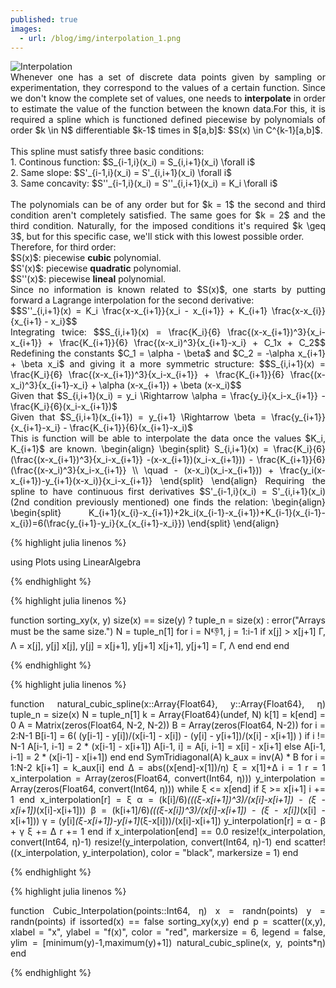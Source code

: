 ```yaml
---
published: true
images:
  - url: /blog/img/interpolation_1.png
---
```

<style TYPE="text/css">
code.has-jax {font: inherit; font-size: 100%; background: inherit; border: inherit;}
</style>
<script type="text/x-mathjax-config">
MathJax.Hub.Config({
    tex2jax: {
        inlineMath: [['$','$'], ['\\(','\\)']],
        skipTags: ['script', 'noscript', 'style', 'textarea', 'pre'] // removed 'code' entry
    }
});
MathJax.Hub.Queue(function() {
    var all = MathJax.Hub.getAllJax(), i;
    for(i = 0; i < all.length; i += 1) {
        all[i].SourceElement().parentNode.className += ' has-jax';
    }
});
</script>
<script type="text/javascript" src="https://cdnjs.cloudflare.com/ajax/libs/mathjax/2.7.4/MathJax.js?config=TeX-AMS_HTML-full"></script>

<img alt="Interpolation" src="/blog/img/interpolation_1.png"> 

<div style="text-align: justify">Whenever one has a set of discrete data points given by sampling or experimentation, they correspond to the values of a certain function. Since we don't know the complete set of values, one needs to <b>interpolate</b> in order to estimate the value of the function between the known data.For this, it is required a spline which is functioned defined piecewise by polynomials of order $k \in N$ differentiable $k-1$ times in $[a,b]$: $S(x) \in C^{k-1}[a,b]$. <br><br>
This spline must satisfy three basic conditions:<br>
  1. Continous function: $S_{i-1,i}(x_i) = S_{i,i+1}(x_i)  \forall  i$<br>
  2. Same slope: $S'_{i-1,i}(x_i) = S'_{i,i+1}(x_i)  \forall  i$<br>
  3. Same concavity: $S''_{i-1,i}(x_i) = S''_{i,i+1}(x_i) = K_i \forall  i$<br><br>
The polynomials can be of any order but for $k = 1$ the second and third condition aren't completely satisfied. The same goes for $k = 2$ and the third condition. Naturally, for the imposed conditions it's required $k \geq 3$, but for this specific case, we'll stick with this lowest possible order.<br>
Therefore, for third order:<br>
$S(x)$: piecewise <b>cubic</b> polynomial.<br>
$S'(x)$: piecewise <b>quadratic</b> polynomial.<br>
$S''(x)$: piecewise <b>lineal</b> polynomial.<br>
Since no information is known related to $S(x)$, one starts by putting forward a Lagrange interpolation for the second derivative:<br>
$$S''_{i,i+1}(x) = K_i \frac{x-x_{i+1}}{x_i - x_{i+1}} + K_{i+1} \frac{x-x_{i}}{x_{i+1} - x_i}$$<br>
Integrating twice:
$$S_{i,i+1}(x) = \frac{K_i}{6} \frac{(x-x_{i+1})^3}{x_i-x_{i+1}} + \frac{K_{i+1}}{6} \frac{(x-x_i)^3}{x_{i+1}-x_i} + C_1x + C_2$$
Redefining the constants $C_1 = \alpha - \beta$ and $C_2 = -\alpha x_{i+1} + \beta x_i$ and giving it a more symmetric structure:
$$S_{i,i+1}(x) = \frac{K_i}{6} \frac{(x-x_{i+1})^3}{x_i-x_{i+1}} + \frac{K_{i+1}}{6} \frac{(x-x_i)^3}{x_{i+1}-x_i} + \alpha (x-x_{i+1}) + \beta (x-x_i)$$<br>
Given that $S_{i,i+1}(x_i) = y_i \Rightarrow \alpha = \frac{y_i}{x_i-x_{i+1}} - \frac{K_i}{6}(x_i-x_{i+1})$<br>
Given that $S_{i,i+1}(x_{i+1}) = y_{i+1} \Rightarrow \beta = \frac{y_{i+1}}{x_{i+1}-x_i} - \frac{K_{i+1}}{6}(x_{i+1}-x_i)$
<br>This is function will be able to interpolate the data once the values $K_i, K_{i+1}$ are known.
\begin{align}
 \begin{split}
 S_{i,i+1}(x) = \frac{K_i}{6} (\frac{(x-x_{i+1})^3}{x_i-x_{i+1}} -(x-x_{i+1})(x_i-x_{i+1})) - \frac{K_{i+1}}{6} (\frac{(x-x_i)^3}{x_i-x_{i+1}} \\
  \quad - (x-x_i)(x_i-x_{i+1})) + \frac{y_i(x-x_{i+1})-y_{i+1}(x-x_i)}{x_i-x_{i+1}}
\end{split}
\end{align}
Requiring the spline to have continuous first derivatives $S'_{i-1,i}(x_i) = S'_{i,i+1}(x_i) (2nd condition previously mentioned) one finds the relation:
\begin{align}
 \begin{split}
 K_{i+1}(x_{i}-x_{i+1})+2k_i(x_{i-1}-x_{i+1})+K_{i-1}(x_{i-1}-x_{i})=6(\frac{y_{i+1}-y_i}{x_{x_{i+1}-x_i}})
\end{split}
\end{align}
  

  
{% highlight julia linenos %}

using Plots
using LinearAlgebra

{% endhighlight %}

{% highlight julia linenos %}

function sorting_xy(x, y)
    size(x) == size(y) ? tuple_n = size(x) : error("Arrays must be the same size.")
    N = tuple_n[1]
    for i = N:-1:1, j = 1:i-1
        if x[j] > x[j+1]
            Γ, Λ = x[j], y[j]
            x[j], y[j] = x[j+1], y[j+1]
            x[j+1], y[j+1] = Γ, Λ
        end
    end
end

{% endhighlight %}

{% highlight julia linenos %}

function natural_cubic_spline(x::Array{Float64}, y::Array{Float64}, η)
    tuple_n = size(x)
    N = tuple_n[1]
    k = Array{Float64}(undef, N)
    k[1] = k[end] = 0
    A = Matrix(zeros(Float64, N-2, N-2))
    B = Array(zeros(Float64, N-2))
    for i = 2:N-1
        B[i-1] = 6( (y[i-1] - y[i])/(x[i-1] - x[i]) - (y[i] - y[i+1])/(x[i] - x[i+1]) )
        if i != N-1
            A[i-1, i-1] = 2 * (x[i-1] - x[i+1])
            A[i-1, i] = A[i, i-1] = x[i] - x[i+1]
        else
            A[i-1, i-1] = 2 * (x[i-1] - x[i+1])
        end
    end
    SymTridiagonal(A)
    k_aux = inv(A) * B
    for i = 1:N-2
        k[i+1] = k_aux[i]
    end
    Δ = abs((x[end]-x[1])/η)
    ξ = x[1]+Δ
    i = 1
    r = 1
    x_interpolation = Array(zeros(Float64, convert(Int64, η)))
    y_interpolation = Array(zeros(Float64, convert(Int64, η)))
    while ξ <= x[end]
        if ξ >= x[i+1]
            i += 1
        end
        x_interpolation[r] = ξ
        α = (k[i]/6)*(((ξ-x[i+1])^3)/(x[i]-x[i+1]) - (ξ - x[i+1])*(x[i]-x[i+1]))
        β = (k[i+1]/6)*(((ξ-x[i])^3)/(x[i]-x[i+1]) - (ξ - x[i])*(x[i] - x[i+1]))
        γ = (y[i]*(ξ-x[i+1])-y[i+1]*(ξ-x[i]))/(x[i]-x[i+1])
        y_interpolation[r] = α - β + γ
        ξ += Δ
        r += 1
    end
    if x_interpolation[end] == 0.0
        resize!(x_interpolation, convert(Int64, η)-1)
        resize!(y_interpolation, convert(Int64, η)-1)
    end
    scatter!((x_interpolation, y_interpolation), 
    		color = "black", 
            markersize = 1)
end

{% endhighlight %}

{% highlight julia linenos %}

function Cubic_Interpolation(points::Int64, η)
    x = randn(points)
    y = randn(points)
    if issorted(x) == false
        sorting_xy(x,y)
    end
    p = scatter((x,y), 
    			xlabel = "x", 
                ylabel = "f(x)", 
                color = "red", 
                markersize = 6, 
                legend = false, 
                ylim = [minimum(y)-1,maximum(y)+1])
    natural_cubic_spline(x, y, points*η)
end

{% endhighlight %}
